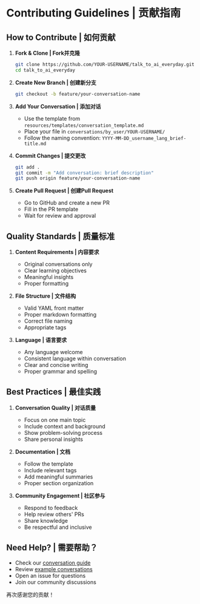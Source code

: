 # Contributing Guidelines | 贡献指南

## How to Contribute | 如何贡献

1. **Fork & Clone | Fork并克隆**
   ```bash
   git clone https://github.com/YOUR-USERNAME/talk_to_ai_everyday.git
   cd talk_to_ai_everyday
   ```

2. **Create New Branch | 创建新分支**
   ```bash
   git checkout -b feature/your-conversation-name
   ```

3. **Add Your Conversation | 添加对话**
   - Use the template from `resources/templates/conversation_template.md`
   - Place your file in `conversations/by_user/YOUR-USERNAME/`
   - Follow the naming convention: `YYYY-MM-DD_username_lang_brief-title.md`

4. **Commit Changes | 提交更改**
   ```bash
   git add .
   git commit -m "Add conversation: brief description"
   git push origin feature/your-conversation-name
   ```

5. **Create Pull Request | 创建Pull Request**
   - Go to GitHub and create a new PR
   - Fill in the PR template
   - Wait for review and approval

## Quality Standards | 质量标准

1. **Content Requirements | 内容要求**
   - Original conversations only
   - Clear learning objectives
   - Meaningful insights
   - Proper formatting

2. **File Structure | 文件结构**
   - Valid YAML front matter
   - Proper markdown formatting
   - Correct file naming
   - Appropriate tags

3. **Language | 语言要求**
   - Any language welcome
   - Consistent language within conversation
   - Clear and concise writing
   - Proper grammar and spelling

## Best Practices | 最佳实践

1. **Conversation Quality | 对话质量**
   - Focus on one main topic
   - Include context and background
   - Show problem-solving process
   - Share personal insights

2. **Documentation | 文档**
   - Follow the template
   - Include relevant tags
   - Add meaningful summaries
   - Proper section organization

3. **Community Engagement | 社区参与**
   - Respond to feedback
   - Help review others' PRs
   - Share knowledge
   - Be respectful and inclusive

## Need Help? | 需要帮助？

- Check our [conversation guide](./resources/guides/conversation_guide.md)
- Review [example conversations](./conversations/featured/)
- Open an issue for questions
- Join our community discussions

再次感谢您的贡献！
